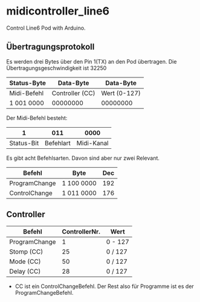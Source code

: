 # midicontroller_line6
Control Line6 Pod with Arduino.

## 


## Übertragungsprotokoll
Es werden drei Bytes über den Pin 1(TX) an den Pod übertragen. Die Übertragungsgeschwindigkeit ist 32250

| Status-Byte | Data-Byte       | Data-Byte     |
| ----------- | --------------- | ------------- |
| Midi-Befehl | Controller (CC) | Wert (0-127)  |
| 1 001 0000  | 00000000        | 00000000      |
  
Der Midi-Befehl besteht:

| 1           | 011       | 0000       |
| ----------- | --------- | ---------- |
| Status-Bit  | Befehlart | Midi-Kanal |

Es gibt acht Befehlsarten. Davon sind aber nur zwei Relevant. 

| Befehl        | Byte       | Dec |      
| ------------- | ---------- | --- |
| ProgramChange | 1 100 0000 | 192 |
| ControlChange | 1 011 0000 | 176 |

##  Controller


| Befehl        | ControllerNr. | Wert    |  
| ------------- | ------------- | ------- |
| ProgramChange | 1             | 0 - 127 |
| Stomp (CC)    | 25            | 0 / 127 |
| Mode (CC)     | 50            | 0 / 127 |
| Delay (CC)    | 28            | 0 / 127 |

* CC ist ein ControlChangeBefehl. Der Rest also für Programme ist es der ProgramChangeBefehl.
